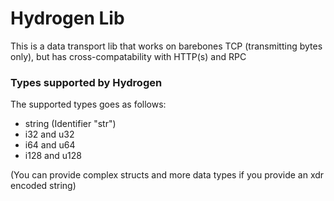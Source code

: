 # Hydrogen Lib
This is a data transport lib that works on barebones TCP (transmitting bytes only), but has cross-compatability
with HTTP(s) and RPC

### Types supported by Hydrogen
The supported types goes as follows:

- string (Identifier "str")
- i32 and u32
- i64 and u64
- i128 and u128

(You can provide complex structs and more data types if you provide an xdr encoded string)

